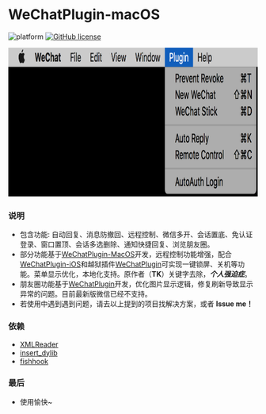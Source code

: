 # WeChatPlugin-macOS

![platform](https://img.shields.io/badge/platform-macos-lightgrey.svg)  [![GitHub license](https://img.shields.io/github/license/CodeTips/WeChatPlugin-macOS.svg)](https://github.com/CodeTips/WeChatPlugin-macOS/blob/master/LICENSE)

<img src="./Other/Screenshots/wechatplugin.png" width="888" height="300" />

### 说明

* 包含功能: 自动回复、消息防撤回、远程控制、微信多开、会话置底、免认证登录、窗口置顶、会话多选删除、通知快捷回复、浏览朋友圈。
*  部分功能基于[WeChatPlugin-MacOS](https://github.com/TKkk-iOSer/WeChatPlugin-MacOS)开发，远程控制功能增强，配合[WeChatPlugin-iOS](https://github.com/CodeTips/WeChatPlugin-iOS)和越狱插件[WeChatPlugin](https://github.com/CodeTips/WeChatPlugin)可实现一键锁屏、关机等功能。菜单显示优化，本地化支持。原作者（**TK**）关键字去除，***个人强迫症***。
*  朋友圈功能基于[WeChatPlugin](https://github.com/Natoto/WeChatPlugin)开发，优化图片显示逻辑，修复刷新导致显示异常的问题。目前最新版微信已经不支持。
*  若使用中遇到遇到问题，请去以上提到的项目找解决方案，或者 **Issue me！**

### 依赖

* [XMLReader](https://github.com/amarcadet/XMLReader)
* [insert_dylib](https://github.com/Tyilo/insert_dylib)
* [fishhook](https://github.com/facebook/fishhook)

### 最后
* 使用愉快~
